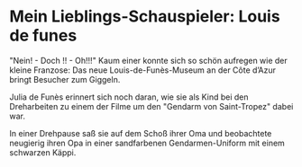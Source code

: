 # Mein Lieblings-Schauspieler: Louis de funes

"Nein! - Doch !! - Oh!!!" Kaum einer konnte sich so schön aufregen wie der kleine Franzose: Das neue Louis-de-Funès-Museum an der Côte d’Azur bringt Besucher zum Giggeln.

Julia de Funès erinnert sich noch daran, wie sie als Kind bei den Dreharbeiten zu einem der Filme um den "Gendarm von Saint-Tropez" dabei war.

In einer Drehpause saß sie auf dem Schoß ihrer Oma und beobachtete neugierig ihren Opa in einer sandfarbenen Gendarmen-Uniform mit einem schwarzen Käppi.